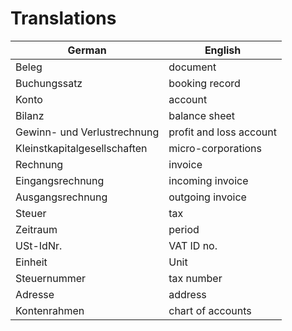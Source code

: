 # Translations

| German                       | English                 |
|------------------------------|-------------------------|
| Beleg                        | document                |
| Buchungssatz                 | booking record          |
| Konto                        | account                 |
| Bilanz                       | balance sheet           |
| Gewinn- und Verlustrechnung  | profit and loss account |
| Kleinstkapitalgesellschaften | micro-corporations      |
| Rechnung                     | invoice                 |
| Eingangsrechnung             | incoming invoice        |
| Ausgangsrechnung             | outgoing invoice        |
| Steuer                       | tax                     |
| Zeitraum                     | period                  |
| USt-IdNr.                    | VAT ID no.              |
| Einheit                      | Unit                    |
| Steuernummer                 | tax number              |
| Adresse                      | address                 |
| Kontenrahmen                 | chart of accounts       |
